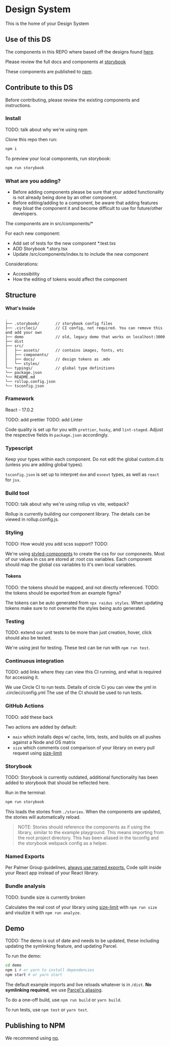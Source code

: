 # Design System

This is the home of your Design System

## Use of this DS

The components in this REPO where based off the designs found [here](https://figma.com).

Please review the full docs and components at [storybook](https://storybook.com)

These components are published to [npm](https://www.npmjs.com/).


## Contribute to this DS

Before contributing, please review the existing components and instructions.

### Install
TODO: talk about why we're using npm

Clone this repo then run: 

```bash
npm i
```

To preview your local components, run storybook:
```bash
npm run storybook
```

### What are you adding?

* Before adding components please be sure that your added functionality is not already being done by an other component.
* Before editing/adding to a component, be aware that adding features may bloat the component it and become difficult to use for future/other developers.

The components are in src/components/*

For each new component: 
 * Add set of tests for the new component *.test.txs
 * ADD Storybook *.story.tsx
 * Update /src/components/index.ts to include the new component

Considerations:
 * Accessibility
 * How the editing of tokens would affect the component


## Structure

#### What's Inside
```
.
├── .storybook/       // storybook config files
├── .circleci/        // CI config, not required. You can remove this and add your own
├── demo              // old, legacy demo that works on localhost:3000
├── dist
├── src/
│   ├── assets/       // contains images, fonts, etc
│   ├── components/
│   ├── docs/         // design tokens as .mdx
│   └── styles/
└── typings/          // global type definitions
└── package.json
└── README.md
└── rollup.config.json
└── tsconfig.json
```

### Framework
React - 17.0.2

TODO: add prettier
TODO: add Linter

Code quality is set up for you with `prettier`, `husky`, and `lint-staged`. Adjust the respective fields in `package.json` accordingly.


### Typescript
Keep your types within each component. Do not edit the global custom.d.ts (unless you are adding global types).

`tsconfig.json` is set up to interpret `dom` and `esnext` types, as well as `react` for `jsx`.

### Build tool
TODO: talk about why we're using rollup vs vite, webpack?

Rollup is currently building our component library. The details can be viewed in rollup.config.js.

### Styling
TODO: How would you add scss support?
TODO: 

We're using [styled-components](https://github.com/styled-components/styled-components) to create the css for our components.
Most of our values in css are stored at :root css variables.
Each component should map the global css variables to it's own local variables.


#### Tokens
TODO: the tokens should be mapped, and not directly referenced.
TODO: the tokens should be exported from an example figma?

The tokens can be auto generated from `npx raidus styles`.
When updating tokens make sure to not overwrite the styles being auto generated.

### Testing
TODO: extend our unit tests to be more than just creation, hover, click should also be tested.

We're using jest for testing. These test can be run with `npm run test`.

### Continuous integration
TODO: add links where they can view this CI running, and what is required for accessing it.

We use Circle CI to run tests. Details of circle Ci you can view the yml in .circleci/config.yml
The use of the CI should be used to run tests.

### GitHub Actions
TODO: add these back 

Two actions are added by default:

- `main` which installs deps w/ cache, lints, tests, and builds on all pushes against a Node and OS matrix
- `size` which comments cost comparison of your library on every pull request using [size-limit](https://github.com/ai/size-limit)


### Storybook
TODO: Storybook is currently outdated, additional functionality has been added to storybook that should be reflected here.

Run in the terminal:

```bash
npm run storybook
```

This loads the stories from `./stories`. When the components are updated, the stories will automatically reload. 

> NOTE: Stories should reference the components as if using the library, similar to the example playground. This means importing from the root project directory. This has been aliased in the tsconfig and the storybook webpack config as a helper.

### Named Exports

Per Palmer Group guidelines, [always use named exports.](https://github.com/palmerhq/typescript#exports) Code split inside your React app instead of your React library.

### Bundle analysis
TODO: bundle size is currently broken

Calculates the real cost of your library using [size-limit](https://github.com/ai/size-limit) with `npm run size` and visulize it with `npm run analyze`.

## Demo
TODO: The demo is out of date and needs to be updated, these including updating the symlinking feature, and updating Parcel.

To run the demo:

```bash
cd demo
npm i # or yarn to install dependencies
npm start # or yarn start
```

The default example imports and live reloads whatever is in `/dist`. **No symlinking required**, we use [Parcel's aliasing](https://parceljs.org/module_resolution.html#aliases).

To do a one-off build, use `npm run build` or `yarn build`.

To run tests, use `npm test` or `yarn test`.


## Publishing to NPM

We recommend using [np](https://github.com/sindresorhus/np).




















